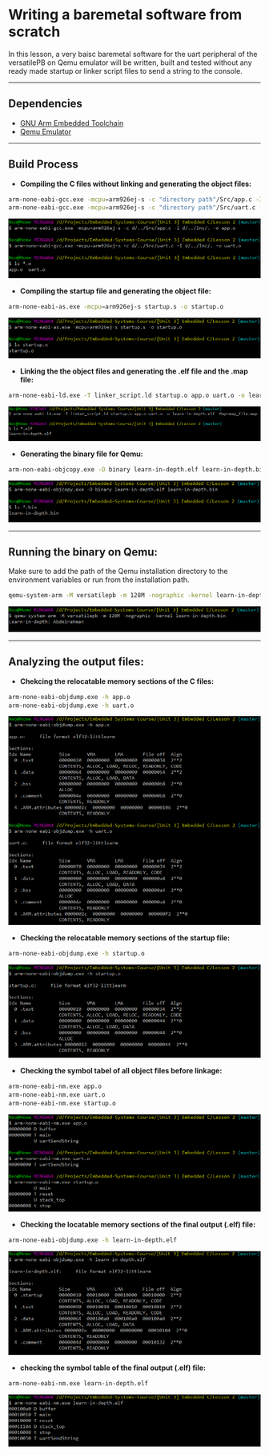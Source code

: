 # Writing a baremetal software from scratch

In this lesson, a very baisc baremetal software for the uart peripheral of the versatilePB on Qemu emulator will be written, built and tested without any ready made startup or linker script files to send a string to the console.

---

## Dependencies

* [GNU Arm Embedded Toolchain](https://developer.arm.com/tools-and-software/open-source-software/developer-tools/gnu-toolchain/gnu-rm)
* [Qemu Emulator](https://www.qemu.org/)

---

## Build Process

* **Compiling the C files without linking and generating the object files:**
```bash
arm-none-eabi-gcc.exe -mcpu=arm926ej-s -c "directory path"/Src/app.c -I "directory path"/Inc/. -o app.o
arm-none-eabi-gcc.exe -mcpu=arm926ej-s -c "directory path"/Src/uart.c -I "directory path"/Inc/. -o uart.o
```
![Compiling the C files](./img/compiling_c_files.png)

* **Compiling the startup file and generating the object file:**
```bash
arm-none-eabi-as.exe -mcpu=arm926ej-s startup.s -o startup.o
```
![Compiling the startup file](./img/compiling_startup_file.png)

* **Linking the the object files and generating the .elf file and the .map file:**

```bash
arm-none-eabi-ld.exe -T linker_script.ld startup.o app.o uart.o -o learn-in-depth.elf -Map=map_file.map
```
![Generating output files](./img/linking_the_object_files.png)

* **Generating the binary file for Qemu:**
```bash
arm-non-eabi-objcopy.exe -O binary learn-in-depth.elf learn-in-depth.bin
```
![Generating the binary file for Qemu](./img/binary_file.png)

---

## Running the binary on Qemu:

Make sure to add the path of the Qemu installation directory to the environment variables or run from the installation path.

```bash
qemu-system-arm -M versatilepb -m 128M -nographic -kernel learn-in-depth.bin
```
![Running the binary on Qemu](./img/qemu_simulation.png)

---

## Analyzing the output files:

* **Chekcing the relocatable memory sections of the C files:**
```bash
arm-none-eabi-objdump.exe -h app.o
arm-none-eabi-objdump.exe -h uart.o
```
![C files relocatable images](./img/c_files_relocatable_images.png)

* **Checking the relocatable memory sections of the startup file:**
```bash
arm-none-eabi-objdump.exe -h startup.o
```
![Startup file relocatable image](./img/startup_relocatable_img.png)

* **Checking the symbol tabel of all object files before linkage:**
```bash
arm-none-eabi-nm.exe app.o
arm-none-eabi-nm.exe uart.o
arm-none-eabi-nm.exe startup.o
```
![Symbol table pre linkage](./img/symbol_table_pre_linkage.png)

* **Checking the locatable memory sections of the final output (.elf) file:**
```bash
arm-none-eabi-objdump.exe -h learn-in-depth.elf
```
![Locatable memory sections](./img/locatable_memory_sections.png)

* **checking the symbol table of the final output (.elf) file:**
```bash
arm-none-eabi-nm.exe learn-in-depth.elf
```
![Symbol table after linkage](./img/output_symbol_table.png)